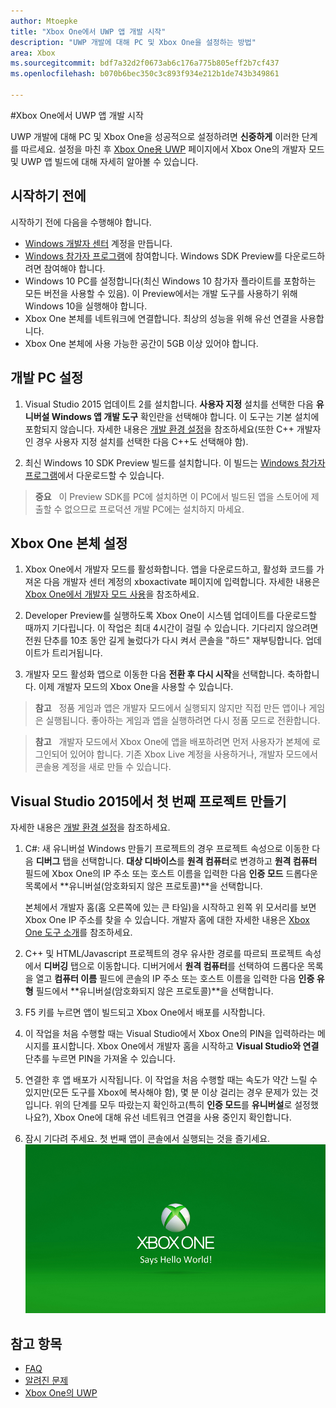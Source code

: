 ```yaml
---
author: Mtoepke
title: "Xbox One에서 UWP 앱 개발 시작"
description: "UWP 개발에 대해 PC 및 Xbox One을 설정하는 방법"
area: Xbox
ms.sourcegitcommit: bdf7a32d2f0673ab6c176a775b805eff2b7cf437
ms.openlocfilehash: b070b6bec350c3c893f934e212b1de743b349861

---
```


#Xbox One에서 UWP 앱 개발 시작

UWP 개발에 대해 PC 및 Xbox One을 성공적으로 설정하려면 **신중하게** 이러한 단계를 따르세요. 설정을 마친 후 [Xbox One용 UWP](index.md) 페이지에서 Xbox One의 개발자 모드 및 UWP 앱 빌드에 대해 자세히 알아볼 수 있습니다. 

## 시작하기 전에
시작하기 전에 다음을 수행해야 합니다.
-   [Windows 개발자 센터](https://dev.windows.com) 계정을 만듭니다.
-   [Windows 참가자 프로그램](https://insider.windows.com/)에 참여합니다. Windows SDK Preview를 다운로드하려면 참여해야 합니다.
-   Windows 10 PC를 설정합니다(최신 Windows 10 참가자 플라이트를 포함하는 모든 버전을 사용할 수 있음). 이 Preview에서는 개발 도구를 사용하기 위해 Windows 10을 실행해야 합니다. 
-   Xbox One 본체를 네트워크에 연결합니다. 최상의 성능을 위해 유선 연결을 사용합니다.
- Xbox One 본체에 사용 가능한 공간이 5GB 이상 있어야 합니다.

## 개발 PC 설정
1.  Visual Studio 2015 업데이트 2를 설치합니다. **사용자 지정** 설치를 선택한 다음 **유니버설 Windows 앱 개발 도구** 확인란을 선택해야 합니다. 이 도구는 기본 설치에 포함되지 않습니다. 자세한 내용은 [개발 환경 설정](development-environment-setup.md)을 참조하세요(또한 C++ 개발자인 경우 사용자 지정 설치를 선택한 다음 C++도 선택해야 함).

2.  최신 Windows 10 SDK Preview 빌드를 설치합니다. 이 빌드는 [Windows 참가자 프로그램](http://go.microsoft.com/fwlink/p/?LinkId=780552)에서 다운로드할 수 있습니다.
  
  > **중요** &nbsp;&nbsp;이 Preview SDK를 PC에 설치하면 이 PC에서 빌드된 앱을 스토어에 제출할 수 없으므로 프로덕션 개발 PC에는 설치하지 마세요. 

## Xbox One 본체 설정
1.  Xbox One에서 개발자 모드를 활성화합니다. 앱을 다운로드하고, 활성화 코드를 가져온 다음 개발자 센터 계정의 xboxactivate 페이지에 입력합니다. 자세한 내용은 [Xbox One에서 개발자 모드 사용](devkit-activation.md)을 참조하세요. 

2.  Developer Preview를 실행하도록 Xbox One이 시스템 업데이트를 다운로드할 때까지 기다립니다. 이 작업은 최대 4시간이 걸릴 수 있습니다. 기다리지 않으려면 전원 단추를 10초 동안 길게 눌렀다가 다시 켜서 콘솔을 "하드" 재부팅합니다. 업데이트가 트리거됩니다.  

3.  개발자 모드 활성화 앱으로 이동한 다음 **전환 후 다시 시작**을 선택합니다. 축하합니다. 이제 개발자 모드의 Xbox One을 사용할 수 있습니다.
  
  > **참고** &nbsp;&nbsp;정품 게임과 앱은 개발자 모드에서 실행되지 않지만 직접 만든 앱이나 게임은 실행됩니다. 좋아하는 게임과 앱을 실행하려면 다시 정품 모드로 전환합니다.
  
  > **참고** &nbsp;&nbsp;개발자 모드에서 Xbox One에 앱을 배포하려면 먼저 사용자가 본체에 로그인되어 있어야 합니다. 기존 Xbox Live 계정을 사용하거나, 개발자 모드에서 콘솔용 계정을 새로 만들 수 있습니다. 

## Visual Studio 2015에서 첫 번째 프로젝트 만들기

자세한 내용은 [개발 환경 설정](development-environment-setup.md)을 참조하세요.

1.  C#: 새 유니버설 Windows 만들기 프로젝트의 경우 프로젝트 속성으로 이동한 다음 **디버그** 탭을 선택합니다. **대상 디바이스**를 **원격 컴퓨터**로 변경하고 **원격 컴퓨터** 필드에 Xbox One의 IP 주소 또는 호스트 이름을 입력한 다음 **인증 모드** 드롭다운 목록에서 **유니버설(암호화되지 않은 프로토콜)**을 선택합니다.   

    본체에서 개발자 홈(홈 오른쪽에 있는 큰 타일)을 시작하고 왼쪽 위 모서리를 보면 Xbox One IP 주소를 찾을 수 있습니다. 개발자 홈에 대한 자세한 내용은 [Xbox One 도구 소개](introduction-to-xbox-tools.md)를 참조하세요.  

2.  C++ 및 HTML/Javascript 프로젝트의 경우 유사한 경로를 따르되 프로젝트 속성에서 **디버깅** 탭으로 이동합니다. 디버거에서 **원격 컴퓨터**를 선택하여 드롭다운 목록을 열고 **컴퓨터 이름** 필드에 콘솔의 IP 주소 또는 호스트 이름을 입력한 다음 **인증 유형** 필드에서 **유니버설(암호화되지 않은 프로토콜)**을 선택합니다.
   
3.  F5 키를 누르면 앱이 빌드되고 Xbox One에서 배포를 시작합니다.
  
4.  이 작업을 처음 수행할 때는 Visual Studio에서 Xbox One의 PIN을 입력하라는 메시지를 표시합니다. Xbox One에서 개발자 홈을 시작하고 **Visual Studio와 연결** 단추를 누르면 PIN을 가져올 수 있습니다.
  
5.  연결한 후 앱 배포가 시작됩니다. 이 작업을 처음 수행할 때는 속도가 약간 느릴 수 있지만(모든 도구를 Xbox에 복사해야 함), 몇 분 이상 걸리는 경우 문제가 있는 것입니다. 위의 단계를 모두 따랐는지 확인하고(특히 **인증 모드**를 **유니버설**로 설정했나요?), Xbox One에 대해 유선 네트워크 연결을 사용 중인지 확인합니다.  

6. 잠시 기다려 주세요. 첫 번째 앱이 콘솔에서 실행되는 것을 즐기세요.  
   ![Hello World](images/getting-started-hello-world.png)
   

## 참고 항목  
- [FAQ](frequently-asked-questions.md)  
- [알려진 문제](known-issues.md)
- [Xbox One의 UWP](index.md)



<!--HONumber=Jun16_HO4-->


